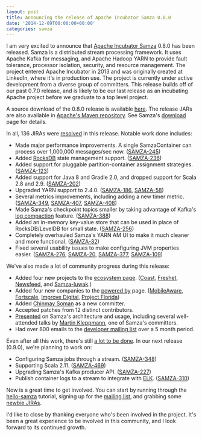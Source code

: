```yaml
---
layout: post
title: Announcing the release of Apache Incubator Samza 0.8.0
date: '2014-12-09T00:00:00+00:00'
categories: samza
---
```

<p>I am very excited to announce that <a href="http://samza.incubator.apache.org/">Apache Incubator Samza</a> 0.8.0 has been released. Samza is a distributed stream processing framework. It uses Apache Kafka for messaging, and Apache Hadoop YARN to provide fault tolerance, processor isolation, security, and resource management. The project entered Apache Incubator in 2013 and was originally created at LinkedIn, where it's in production use. The project is currently under active development from a diverse group of committers. This release builds off of our past 0.7.0 release, and is likely to be our last release as an incubating Apache project before we graduate to a top level project.</p>

<p>A source download of the 0.8.0 release is available <a href="http://www.apache.org/dyn/closer.cgi/incubator/samza/0.8.0-incubating">here</a>. The release JARs are also available in <a href="https://repository.apache.org/content/groups/public/org/apache/samza/">Apache's Maven repository</a>. See Samza's <a href="http://samza.incubator.apache.org/startup/download/">download</a> page for details.</p>

<p>In all, 136 JIRAs were <a href="https://issues.apache.org/jira/issues/?jql=project%20%3D%20SAMZA%20AND%20fixVersion%20%3D%200.8.0%20ORDER%20BY%20updated%20DESC">resolved</a> in this release. Notable work done includes:</p>

<ul>
<li>Made major performance improvements. A single SamzaContainer can process over 1,000,000 messages/sec now. (<a href="https://issues.apache.org/jira/browse/SAMZA-245">SAMZA-245</a>)</li>
<li>Added <a href="http://rocksdb.org">RocksDB</a> state management support. (<a href="https://issues.apache.org/jira/browse/SAMZA-236">SAMZA-236</a>)</li>
<li>Added support for pluggable partition-container assignment strategies. (<a href="https://issues.apache.org/jira/browse/SAMZA-123">SAMZA-123</a>)</li>
<li>Added support for Java 8 and Gradle 2.0, and dropped support for Scala 2.8 and 2.9. (<a href="https://issues.apache.org/jira/browse/SAMZA-202">SAMZA-202</a>)</li>
<li>Upgraded YARN support to 2.4.0. (<a href="https://issues.apache.org/jira/browse/SAMZA-186">SAMZA-186</a>, <a href="https://issues.apache.org/jira/browse/SAMZA-58">SAMZA-58</a>)</li>
<li>Several metrics improvements, including adding a new timer metric. (<a href="https://issues.apache.org/jira/browse/SAMZA-349">SAMZA-349</a>, <a href="https://issues.apache.org/jira/browse/SAMZA-407">SAMZA-407</a>, <a href="https://issues.apache.org/jira/browse/SAMZA-408">SAMZA-408</a>)</li>
<li>Made Samza's checkpoint topics smaller by taking advantage of Kafka's <a href="https://cwiki.apache.org/confluence/display/KAFKA/Log+Compaction">log compaction</a> feature. (<a href="https://issues.apache.org/jira/browse/SAMZA-388">SAMZA-388</a>)</li>
<li>Added an in-memory key-value store that can be used in place of RocksDB/LevelDB for small state. (<a href="https://issues.apache.org/jira/browse/SAMZA-256">SAMZA-256</a>)</li>
<li>Completely overhauled Samza's YARN AM UI to make it much cleaner and more functional. (<a href="https://issues.apache.org/jira/browse/SAMZA-32">SAMZA-32</a>)</li>
<li>Fixed several usability issues to make configuring JVM properties easier. (<a href="https://issues.apache.org/jira/browse/SAMZA-276">SAMZA-276</a>, <a href="https://issues.apache.org/jira/browse/SAMZA-20">SAMZA-20</a>, <a href="https://issues.apache.org/jira/browse/SAMZA-377">SAMZA-377</a>, <a href="https://issues.apache.org/jira/browse/SAMZA-109">SAMZA-109</a>)</li>
</ul>

<p>We've also made a lot of community progress during this release:</p>

<ul>
<li>Added four new projects to the <a href="http://wiki.apache.org/samza/Ecosystem">ecosystem page</a>. (<a href="https://github.com/bkirwi/coast/">Coast</a>, <a href="https://github.com/milinda/Freshet">Freshet</a>, <a href="https://github.com/ept/newsfeed">Newsfeed</a>, and <a href="https://github.com/romseygeek/samza-luwak">Samza-luwak</a>.)</li>
<li>Added four new companies to the <a href="http://wiki.apache.org/samza/PoweredBy">powered by</a> page. (<a href="http://www.mobileaware.com/">MobileAware</a>, <a href="http://fortscale.com/">Fortscale</a>, <a href="http://improvedigital.com/">Improve Digital</a>, <a href="http://projectfla.com/">Project Florida</a>)</li>
<li>Added <a href="https://www.linkedin.com/pub/chinmay-soman/5/610/35">Chinmay Soman</a> as a new committer.</li>
<li>Accepted patches from 12 distinct contributors.</li>
<li><a href="http://wiki.apache.org/samza/PapersAndTalks">Presented</a> on Samza's architecture and usage, including several well-attended talks by <a href="http://martin.kleppmann.com/">Martin Kleppmann</a>, one of Samza's committers.</a></li>
<li>Had over 800 emails to the <a href="http://mail-archives.apache.org/mod_mbox/incubator-samza-dev/">developer mailing list</a> over a 5 month period.</li>
</ul>

Even after all this work, there's still <a href="https://issues.apache.org/jira/issues/?jql=project%20%3D%20SAMZA%20AND%20resolution%20%3D%20Unresolved%20ORDER%20BY%20priority%20DESC">a lot to be done</a>. In our next release (0.9.0), we're planning to work on:

<ul>
<li>Configuring Samza jobs through a stream. (<a href="https://issues.apache.org/jira/browse/SAMZA-348">SAMZA-348</a>)</li>
<li>Supporting Scala 2.11. (<a href="https://issues.apache.org/jira/browse/SAMZA-469">SAMZA-469</a>)</li>
<li>Upgrading Samza's Kafka producer API. (<a href="https://issues.apache.org/jira/browse/SAMZA-227">SAMZA-227</a>)</li>
<li>Publish container logs to a stream to integrate with <a href="http://www.elasticsearch.org/overview/elkdownloads/">ELK</a>. (<a href="https://issues.apache.org/jira/browse/SAMZA-310">SAMZA-310</a>)</li>
</ul>

<p>Now is a great time to get involved. You can start by running through the <a href="http://samza.incubator.apache.org/startup/hello-samza/0.8/">hello-samza</a> tutorial, signing up for the <a href="http://samza.incubator.apache.org/community/mailing-lists.html">mailing list</a>, and grabbing some <a href="https://issues.apache.org/jira/issues/?jql=project%20%3D%20SAMZA%20AND%20labels%20%3D%20newbie%20AND%20status%20%3D%20Open">newbie JIRAs</a>.</p>

<p>I'd like to close by thanking everyone who's been involved in the project. It's been a great experience to be involved in this community, and I look forward to its continued growth.</p>

